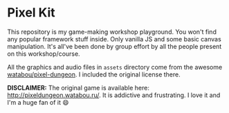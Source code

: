 # Pixel Kit

This repository is my game-making workshop playground. You won't find any popular framework stuff inside. Only vanilla JS and some basic canvas manipulation. It's all've been done by group effort by all the people present on this workshop/course.

All the graphics and audio files in `assets` directory come from the awesome [watabou/pixel-dungeon](https://github.com/watabou/pixel-dungeon). I included the original license there.

**DISCLAIMER:** The original game is available here: http://pixeldungeon.watabou.ru/. It is addictive and frustrating. I love it and I'm a huge fan of it :smile:



